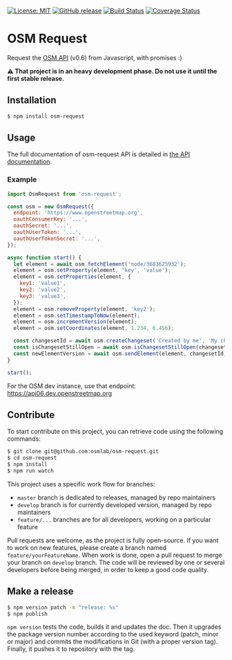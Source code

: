 [![License: MIT](https://img.shields.io/badge/license-MIT-blue.svg)](https://opensource.org/licenses/MIT)
[![GitHub release](https://img.shields.io/github/release/osmlab/osm-request.svg)](https://github.com/osmlab/osm-request/releases)
[![Build Status](https://api.travis-ci.org/osmlab/osm-request.svg?branch=develop)](http://travis-ci.org/osmlab/osm-request)
[![Coverage Status](https://coveralls.io/repos/github/osmlab/osm-request/badge.svg?branch=develop)](https://coveralls.io/github/osmlab/osm-request?branch=develop)

# OSM Request

Request the [OSM API](https://wiki.openstreetmap.org/wiki/API) (v0.6) from Javascript, with promises :)

**⚠ That project is in an heavy development phase. Do not use it until the first stable release.**


## Installation

```sh
$ npm install osm-request
```


## Usage

The full documentation of osm-request API is detailed in [the API documentation](API.md).

### Example

```javascript
import OsmRequest from 'osm-request';

const osm = new OsmRequest({
  endpoint: 'https://www.openstreetmap.org',
  oauthConsumerKey: '...',
  oauthSecret: '...',
  oauthUserToken: '...',
  oauthUserTokenSecret: '...',
});

async function start() {
  let element = await osm.fetchElement('node/3683625932');
  element = osm.setProperty(element, 'key', 'value');
  element = osm.setProperties(element, {
    key1: 'value1',
    key2: 'value2',
    key3: 'value3',
  });
  element = osm.removeProperty(element, 'key2');
  element = osm.setTimestampToNow(element);
  element = osm.incrementVersion(element);
  element = osm.setCoordinates(element, 1.234, 0.456);

  const changesetId = await osm.createChangeset('Created by me', 'My changeset comment');
  const isChangesetStillOpen = await osm.isChangesetStillOpen(changesetId);
  const newElementVersion = await osm.sendElement(element, changesetId);
}

start();
```

For the OSM dev instance, use that endpoint: https://api06.dev.openstreetmap.org


## Contribute

To start contribute on this project, you can retrieve code using the following commands:

```sh
$ git clone git@github.com:osmlab/osm-request.git
$ cd osm-request
$ npm install
$ npm run watch
```

This project uses a specific work flow for branches:

* `master` branch is dedicated to releases, managed by repo maintainers
* `develop` branch is for currently developed version, managed by repo maintainers
* `feature/...` branches are for all developers, working on a particular feature

Pull requests are welcome, as the project is fully open-source. If you want to work on new features, please create a branch named `feature/yourFeatureName`. When work is done, open a pull request to merge your branch on `develop` branch. The code will be reviewed by one or several developers before being merged, in order to keep a good code quality.


## Make a release

```sh
$ npm version patch -m "release: %s"
$ npm publish
```

`npm version` tests the code, builds it and updates the doc. Then it upgrades the package version number according to the used keyword (patch, minor or major) and commits the modifications in Git (with a proper version tag). Finally, it pushes it to repository with the tag.

